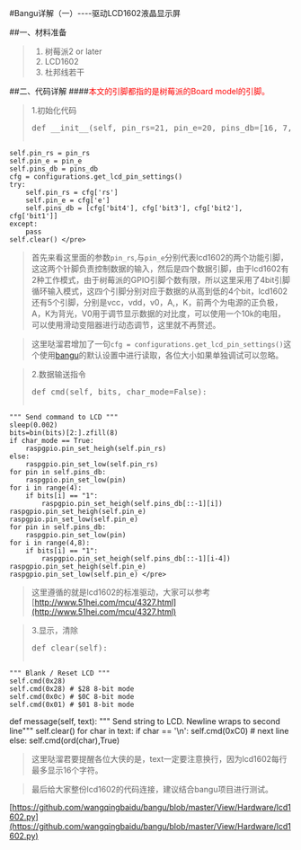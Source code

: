 #Bangu详解（一）----驱动LCD1602液晶显示屏

##一、材料准备
>1. 树莓派2 or later
>2. LCD1602
>3. 杜邦线若干

##二、代码详解
####<font color=red>本文的引脚都指的是树莓派的Board model的引脚。</font>
>1.初始化代码
><pre class="brush:python;">def __init__(self, pin_rs=21, pin_e=20, pins_db=[16, 7, 8, 25]):
    self.pin_rs = pin_rs
    self.pin_e = pin_e
    self.pins_db = pins_db
    cfg = configurations.get_lcd_pin_settings()
    try:
        self.pin_rs = cfg['rs']
        self.pin_e = cfg['e']
        self.pins_db = [cfg['bit4'], cfg['bit3'], cfg['bit2'], cfg['bit1']]
    except:
        pass
    self.clear() </pre>

>首先来看这里面的参数`pin_rs`,与`pin_e`分别代表lcd1602的两个功能引脚，这这两个针脚负责控制数据的输入，然后是四个数据引脚，由于lcd1602有2种工作模式，由于树莓派的GPIO引脚个数有限，所以这里采用了4bit引脚循环输入模式，这四个引脚分别对应于数据的从高到低的4个bit，lcd1602还有5个引脚，分别是vcc，vdd，v0，A,，K，前两个为电源的正负极，A，K为背光，V0用于调节显示数据的对比度，可以使用一个10k的电阻，可以使用滑动变阻器进行动态调节，这里就不再赘述。

>这里哒溜君增加了一句`cfg = configurations.get_lcd_pin_settings()`这个使用[bangu](https://github.com/wangqingbaidu/bangu/)的默认设置中进行读取，各位大小如果单独调试可以忽略。

>2.数据输送指令
>
><pre class="brush:python;">def cmd(self, bits, char_mode=False):
    """ Send command to LCD """
    sleep(0.002)
    bits=bin(bits)[2:].zfill(8)
    if char_mode == True:
        raspgpio.pin_set_heigh(self.pin_rs)
    else:
        raspgpio.pin_set_low(self.pin_rs)
    for pin in self.pins_db:
        raspgpio.pin_set_low(pin)
    for i in range(4):
        if bits[i] == "1":
            raspgpio.pin_set_heigh(self.pins_db[::-1][i])
    raspgpio.pin_set_heigh(self.pin_e)
    raspgpio.pin_set_low(self.pin_e)
    for pin in self.pins_db:
        raspgpio.pin_set_low(pin)
    for i in range(4,8):
        if bits[i] == "1":
            raspgpio.pin_set_heigh(self.pins_db[::-1][i-4])           
    raspgpio.pin_set_heigh(self.pin_e)
    raspgpio.pin_set_low(self.pin_e) </pre>

>这里遵循的就是lcd1602的标准驱动，大家可以参考[http://www.51hei.com/mcu/4327.html](http://www.51hei.com/mcu/4327.html)

>3.显示，清除
><pre class="brush:python;">def clear(self):
    """ Blank / Reset LCD """
    self.cmd(0x28)
    self.cmd(0x28) # $28 8-bit mode
    self.cmd(0x0c) # $0C 8-bit mode
    self.cmd(0x01) # $01 8-bit mode
def message(self, text):
    """ Send string to LCD. Newline wraps to second line"""
    self.clear()
    for char in text:
        if char == '\n':
            self.cmd(0xC0) # next line
        else:
            self.cmd(ord(char),True)</pre>

>这里哒溜君要提醒各位大侠的是，text一定要注意换行，因为lcd1602每行最多显示16个字符。

>最后给大家整份lcd1602的代码连接，建议结合bangu项目进行测试。

[https://github.com/wangqingbaidu/bangu/blob/master/View/Hardware/lcd1602.py](https://github.com/wangqingbaidu/bangu/blob/master/View/Hardware/lcd1602.py)
